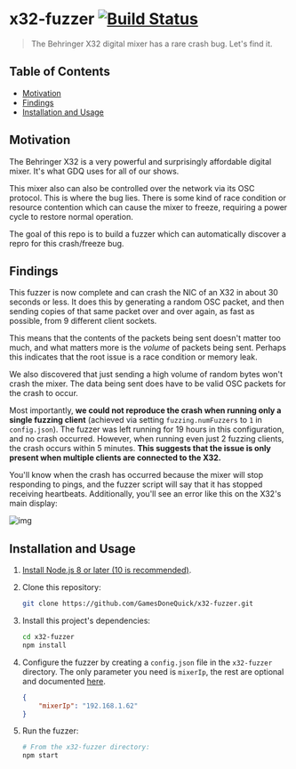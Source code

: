 # x32-fuzzer [![Build Status](https://dev.azure.com/gamesdonequick/x32-fuzzer/_apis/build/status/GamesDoneQuick.x32-fuzzer?branchName=master)](https://dev.azure.com/gamesdonequick/x32-fuzzer/_build/latest?definitionId=3&branchName=master)

> The Behringer X32 digital mixer has a rare crash bug. Let's find it.

## Table of Contents

-   [Motivation](#motivation)
-   [Findings](#findings)
-   [Installation and Usage](#installation-and-usage)

## Motivation

The Behringer X32 is a very powerful and surprisingly affordable digital mixer. It's what GDQ uses for all of our shows.

This mixer also can also be controlled over the network via its OSC protocol. This is where the bug lies. There is some kind of race condition or resource contention which can cause the mixer to freeze, requiring a power cycle to restore normal operation.

The goal of this repo is to build a fuzzer which can automatically discover a repro for this crash/freeze bug.

## Findings

This fuzzer is now complete and can crash the NIC of an X32 in about 30 seconds or less. It does this by generating a random OSC packet, and then sending copies of that same packet over and over again, as fast as possible, from 9 different client sockets.

This means that the contents of the packets being sent doesn't matter too much, and what matters more is the _volume_ of packets being sent. Perhaps this indicates that the root issue is a race condition or memory leak.

We also discovered that just sending a high volume of random bytes won't crash the mixer. The data being sent does have to be valid OSC packets for the crash to occur.

Most importantly, **we could not reproduce the crash when running only a single fuzzing client** (achieved via setting `fuzzing.numFuzzers` to `1` in `config.json`). The fuzzer was left running for 19 hours in this configuration, and no crash occurred. However, when running even just 2 fuzzing clients, the crash occurs within 5 minutes. **This suggests that the issue is only present when multiple clients are connected to the X32.**

You'll know when the crash has occurred because the mixer will stop responding to pings, and the fuzzer script will say that it has stopped receiving heartbeats. Additionally, you'll see an error like this on the X32's main display:

![img](https://i.imgur.com/s0hzH3H.jpg)

## Installation and Usage

1. [Install Node.js 8 or later (10 is recommended)](https://nodejs.org/en/).
2. Clone this repository:

    ```bash
    git clone https://github.com/GamesDoneQuick/x32-fuzzer.git
    ```

3. Install this project's dependencies:

    ```bash
    cd x32-fuzzer
    npm install
    ```

4. Configure the fuzzer by creating a `config.json` file in the `x32-fuzzer` directory. The only parameter you need is `mixerIp`, the rest are optional and documented [here](https://github.com/GamesDoneQuick/x32-fuzzer/blob/master/src/config.ts).

    ```json
    {
    	"mixerIp": "192.168.1.62"
    }
    ```

5. Run the fuzzer:

    ```bash
    # From the x32-fuzzer directory:
    npm start
    ```
